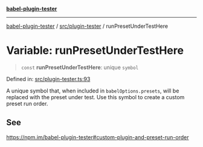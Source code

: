 [**babel-plugin-tester**](../../../README.md)

***

[babel-plugin-tester](../../../README.md) / [src/plugin-tester](../README.md) / runPresetUnderTestHere

# Variable: runPresetUnderTestHere

> `const` **runPresetUnderTestHere**: unique `symbol`

Defined in: [src/plugin-tester.ts:93](https://github.com/babel-utils/babel-plugin-tester/blob/4d4ff268cbd4a3f5ae326c51e5487f07121f5c9d/src/plugin-tester.ts#L93)

A unique symbol that, when included in `babelOptions.presets`, will be
replaced with the preset under test. Use this symbol to create a custom
preset run order.

## See

https://npm.im/babel-plugin-tester#custom-plugin-and-preset-run-order
